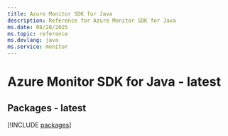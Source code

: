 ```yaml
---
title: Azure Monitor SDK for Java
description: Reference for Azure Monitor SDK for Java
ms.date: 08/28/2025
ms.topic: reference
ms.devlang: java
ms.service: monitor
---
```

# Azure Monitor SDK for Java - latest
## Packages - latest
[!INCLUDE [packages](monitor-index.md)]